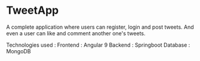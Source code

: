 # TweetApp

A complete application where users can register, login and post tweets. 
And even a user can like and comment another one's tweets.

Technologies used :
  Frontend : Angular 9
  Backend : Springboot
  Database : MongoDB
